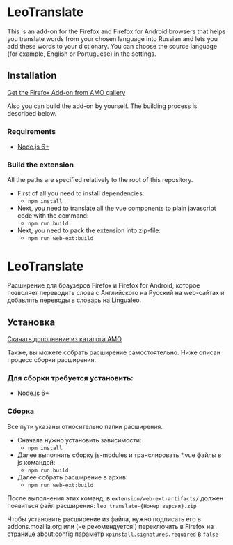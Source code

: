 # LeoTranslate

This is an add-on for the Firefox and Firefox for Android browsers that helps you translate words from your chosen language into Russian and lets you add these words to your dictionary. You can choose the source language (for example, English or Portuguese) in the settings.
 
## Installation
[Get the Firefox Add-on from AMO gallery](https://addons.mozilla.org/en-US/firefox/addon/leo-translate/)

Also you can build the add-on by yourself. The building process is described below.

### Requirements
* [Node.js 6+](https://nodejs.org/en/)

### Build the extension

All the paths are specified relatively to the root of this repository.

* First of all you need to install dependencies:
    * `npm install`
* Next, you need to translate all the vue components to plain javascript code with the command:
    * `npm run build`
* Next, you need to pack the extension into zip-file:
    * `npm run web-ext:build`


# LeoTranslate

Расширение для браузеров Firefox и Firefox for Android, которое позволяет переводить слова c Английского на Русский на web-сайтах и добавлять переводы в словарь на Lingualeo.

## Установка
[Скачать дополнение из каталога AMO](https://addons.mozilla.org/en-US/firefox/addon/leo-translate/)

Также, вы можете собрать расширение самостоятельно. Ниже описан процесс сборки расширения.

### Для сборки требуется установить:
* [Node.js 6+](https://nodejs.org/en/)

### Сборка

Все пути указаны относительно папки расширения.

* Сначала нужно установить зависимости:
    * `npm install`
* Далее выполнить сборку js-modules и транслировать *.vue файлы в js командой:
    * `npm run build`
* Далее собрать расширение в архив:
    * `npm run web-ext:build`

После выполнения этих команд, в `extension/web-ext-artifacts/` должен появиться файл расширения: `leo_translate-{Номер версии}.zip`

Чтобы установить расширение из файла, нужно подписать его в addons.mozilla.org или (не рекомендуется!) переключить в Firefox на странице about:config параметр `xpinstall.signatures.required` в `false`  
